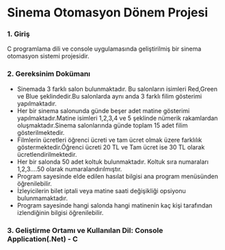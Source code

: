 <h1>Sinema Otomasyon Dönem Projesi</h1>
<h3>1. Giriş</h3>
C programlama dili ve console uygulamasında geliştirilmiş bir sinema otomasyon sistemi projesidir.

<h3>2. Gereksinim Dokümanı</h3>
<ul>
<li>Sinemada 3 farklı salon bulunmaktadır. Bu salonların isimleri Red,Green ve Blue şeklindedir.Bu salonlarda aynı anda 3 farklı filim gösterimi yapılmaktadır.</li>
<li>Her bir sinema salonunda günde beşer adet matine gösterimi yapılmaktadır.Matine isimleri 1,2,3,4 ve 5 şeklinde nümerik rakamlardan oluşmaktadır.Sinema salonlarında günde toplam 15 adet filim gösterilmektedir.</li>
<li>Filmlerin ücretleri öğrenci ücreti ve tam ücret olmak üzere farklılık göstermektedir.Öğrenci ücreti 20 TL ve Tam ücret ise 30 TL olarak ücretlendirilmektedir.</li>
<li>Her bir salonda 50 adet koltuk bulunmaktadır. Koltuk sıra numaraları 1,2,3….50 olarak numaralandırılmıştır.</li>
<li>Program sayesinde elde edilen hasılat bilgisi ana program menüsünden öğrenilebilir.</li>
<li>İzleyicilerin bilet iptali veya matine saati değişikliği opsiyonu bulunmamaktadır.</li>
<li>Program sayesinde hangi salonda hangi matinenin kaç kişi tarafından izlendiğinin bilgisi öğrenilebilir.</li>
</ul>

<h3>3. Geliştirme Ortamı ve Kullanılan Dil: Console Application(.Net) - C </h3>
